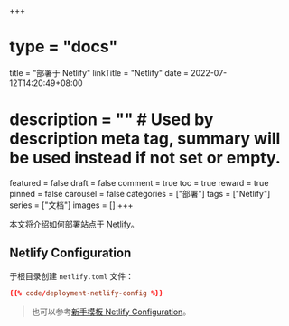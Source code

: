 +++
# type = "docs"
title = "部署于 Netlify"
linkTitle = "Netlify"
date = 2022-07-12T14:20:49+08:00
# description = "" # Used by description meta tag, summary will be used instead if not set or empty.
featured = false
draft = false
comment = true
toc = true
reward = true
pinned = false
carousel = false
categories = ["部署"]
tags = ["Netlify"]
series = ["文档"]
images = []
+++

本文将介绍如何部署站点于 [Netlify](https://www.netlify.com/)。

<!--more-->

## Netlify Configuration

于根目录创建 `netlify.toml` 文件：

```toml
{{% code/deployment-netlify-config %}}
```

> 也可以参考[新手模板 Netlify Configuration](https://github.com/razonyang/hugo-theme-bootstrap-skeleton/blob/main/netlify.toml)。
